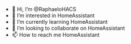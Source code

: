 - 👋 Hi, I’m @RaphaeloHACS
- 👀 I’m interested in HomeAssistant
- 🌱 I’m currently learning HomeAssistant
- 💞️ I’m looking to collaborate on HomeAssistant
- 📫 How to reach me HomeAssistant

<!---
RaphaeloHACS/RaphaeloHACS is a ✨ special ✨ repository because its `README.md` (this file) appears on your GitHub profile.
You can click the Preview link to take a look at your changes.
--->
